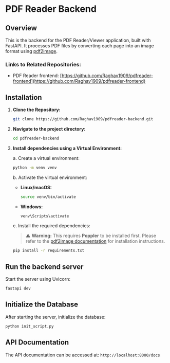 
# PDF Reader Backend

## Overview

This is the backend for the PDF Reader/Viewer application, built with FastAPI. It processes PDF files by converting each page into an image format using [pdf2image](https://pypi.org/project/pdf2image/).

### Links to Related Repositories:

- PDF Reader frontend: [https://github.com/Raghav1909/pdfreader-frontend](https://github.com/Raghav1909/pdfreader-frontend)

## Installation

1. **Clone the Repository:**

   ```bash
   git clone https://github.com/Raghav1909/pdfreader-backend.git
   ```

2. **Navigate to the project directory:**

   ```bash
   cd pdfreader-backend
   ```

3. **Install dependencies using a Virtual Environment:**

   a. Create a virtual environment:

   ```bash
   python -m venv venv
   ```

   b. Activate the virtual environment:

   - **Linux/macOS:**
     ```bash
     source venv/bin/activate
     ```
   - **Windows:**
     ```bash
     venv\Scripts\activate
     ```

   c. Install the required dependencies:

   > ⚠️ **Warning:** This requires **Poppler** to be installed first. Please refer to the [pdf2image documentation](https://pypi.org/project/pdf2image/) for installation instructions.

   ```bash
   pip install -r requirements.txt
   ```

## Run the backend server

Start the server using Uvicorn:

   ```bash
   fastapi dev
   ```

## Initialize the Database

After starting the server, initialize the database:

   ```bash
   python init_script.py
   ```

## API Documentation

The API documentation can be accessed at: `http://localhost:8000/docs`
